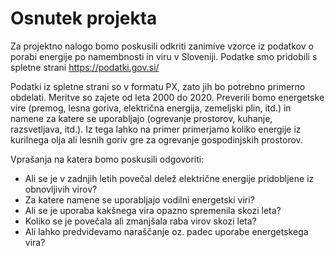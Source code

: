 # Osnutek projekta

Za projektno nalogo bomo poskusili odkriti zanimive vzorce iz podatkov o porabi energije po namembnosti in viru v Sloveniji.
Podatke smo pridobili s spletne strani https://podatki.gov.si/

Podatki iz spletne strani so v formatu PX, zato jih bo potrebno primerno obdelati.
Meritve so zajete od leta 2000 do 2020.
Preverili bomo energetske vire (premog, lesna goriva, električna energija, zemeljski plin, itd.) in namene
za katere se uporabljajo (ogrevanje prostorov, kuhanje, razsvetljava, itd.). 
Iz tega lahko na primer primerjamo koliko energije iz kurilnega olja ali lesnih goriv gre za ogrevanje gospodinjskih prostorov.

Vprašanja na katera bomo poskusili odgovoriti:
* Ali se je v zadnjih letih povečal delež električne energije pridobljene iz obnovljivih virov?
* Za katere namene se uporabljajo vodilni energetski viri?
* Ali se je uporaba kakšnega vira opazno spremenila skozi leta?
* Koliko se je povečala ali zmanjšala raba virov skozi leta?
* Ali lahko predvidevamo naraščanje oz. padec uporabe energetskega vira?

